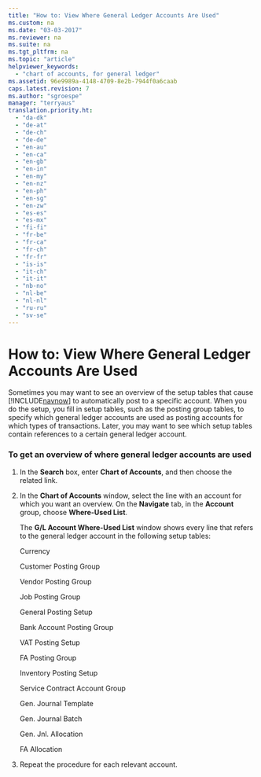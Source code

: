 ```yaml
---
title: "How to: View Where General Ledger Accounts Are Used"
ms.custom: na
ms.date: "03-03-2017"
ms.reviewer: na
ms.suite: na
ms.tgt_pltfrm: na
ms.topic: "article"
helpviewer_keywords: 
  - "chart of accounts, for general ledger"
ms.assetid: 96e9989a-4148-4709-8e2b-7944f0a6caab
caps.latest.revision: 7
ms.author: "sgroespe"
manager: "terryaus"
translation.priority.ht: 
  - "da-dk"
  - "de-at"
  - "de-ch"
  - "de-de"
  - "en-au"
  - "en-ca"
  - "en-gb"
  - "en-in"
  - "en-my"
  - "en-nz"
  - "en-ph"
  - "en-sg"
  - "en-zw"
  - "es-es"
  - "es-mx"
  - "fi-fi"
  - "fr-be"
  - "fr-ca"
  - "fr-ch"
  - "fr-fr"
  - "is-is"
  - "it-ch"
  - "it-it"
  - "nb-no"
  - "nl-be"
  - "nl-nl"
  - "ru-ru"
  - "sv-se"
---
```

# How to: View Where General Ledger Accounts Are Used
Sometimes you may want to see an overview of the setup tables that cause [!INCLUDE[navnow](../ApplicationDesign/includes/navnow_md.md)] to automatically post to a specific account. When you do the setup, you fill in setup tables, such as the posting group tables, to specify which general ledger accounts are used as posting accounts for which types of transactions. Later, you may want to see which setup tables contain references to a certain general ledger account.  
  
### To get an overview of where general ledger accounts are used  
  
1.  In the **Search** box, enter **Chart of Accounts**, and then choose the related link.  
  
2.  In the **Chart of Accounts** window, select the line with an account for which you want an overview. On the **Navigate** tab, in the **Account** group, choose **Where\-Used List**.  
  
     The **G\/L Account Where\-Used List** window shows every line that refers to the general ledger account in the following setup tables:  
  
     Currency  
  
     Customer Posting Group  
  
     Vendor Posting Group  
  
     Job Posting Group  
  
     General Posting Setup  
  
     Bank Account Posting Group  
  
     VAT Posting Setup  
  
     FA Posting Group  
  
     Inventory Posting Setup  
  
     Service Contract Account Group  
  
     Gen. Journal Template  
  
     Gen. Journal Batch  
  
     Gen. Jnl. Allocation  
  
     FA Allocation  
  
3.  Repeat the procedure for each relevant account.